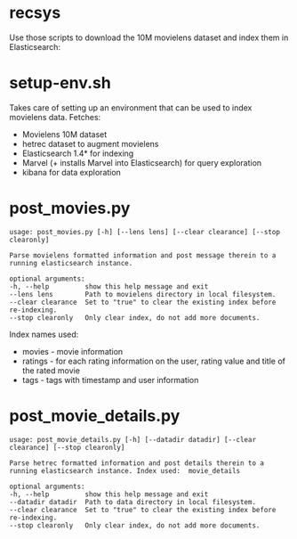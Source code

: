 recsys
======

Use those scripts to download the 10M movielens dataset and index them in Elasticsearch:

setup-env.sh
============

Takes care of setting up an environment that can be used to index movielens data. Fetches:

* Movielens 10M dataset
* hetrec dataset to augment movielens
* Elasticsearch 1.4* for indexing
* Marvel (+ installs Marvel into Elasticsearch) for query exploration
* kibana for data exploration


post_movies.py
===============

    usage: post_movies.py [-h] [--lens lens] [--clear clearance] [--stop clearonly]
    
    Parse movielens formatted information and post message therein to a running elasticsearch instance.
    
    optional arguments:
    -h, --help         show this help message and exit
    --lens lens        Path to movielens directory in local filesystem.
    --clear clearance  Set to "true" to clear the existing index before re-indexing.
    --stop clearonly   Only clear index, do not add more documents.
  
Index names used:

* movies - movie information
* ratings - for each rating information on the user, rating value and title of the rated movie
* tags - tags with timestamp and user information
  
post_movie_details.py
=====================
  
    usage: post_movie_details.py [-h] [--datadir datadir] [--clear clearance] [--stop clearonly]
    
    Parse hetrec formatted information and post details therein to a running elasticsearch instance. Index used:  movie_details
    
    optional arguments:
    -h, --help         show this help message and exit
    --datadir datadir  Path to data directory in local filesystem.
    --clear clearance  Set to "true" to clear the existing index before re-indexing.
    --stop clearonly   Only clear index, do not add more documents.
